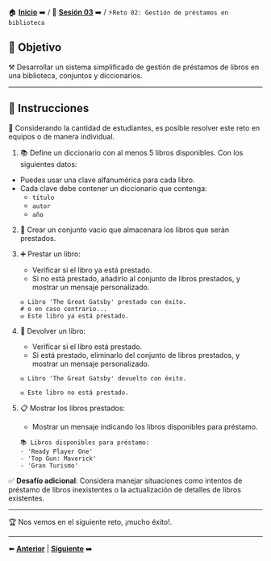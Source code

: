 🏠 [**Inicio**](../../Readme.md) ➡️ / 📖 [**Sesión 03**](../Readme.md) ➡️ / ⚡`Reto 02: Gestión de préstamos en biblioteca`

## 🎯 Objetivo

⚒️ Desarrollar un sistema simplificado de gestión de préstamos de libros en una biblioteca, conjuntos y diccionarios.

---

## 📝 Instrucciones

👥 Considerando la cantidad de estudiantes, es posible resolver este reto en equipos o de manera individual.

1. 📚 Define un diccionario con al menos 5 libros disponibles. Con los siguientes datos:
  - Puedes usar una clave alfanumérica para cada libro.
  - Cada clave debe contener un diccionario que contenga:
    - `título`
    - `autor`
    - `año`

2. 📖 Crear un conjunto vacío que almacenara los libros que serán prestados.

3. ➕ Prestar un libro:
    - Verificar si el libro ya está prestado.
    - Si no está prestado, añadirlo al conjunto de libros prestados, y mostrar un mensaje personalizado.
    
    ```plaintext
    ✉️ Libro 'The Great Gatsby' prestado con éxito.
    # o en caso contrario...
    ✉️ Este libro ya está prestado.
    ```
4. 🔄 Devolver un libro:
    - Verificar si el libro está prestado.
    - Si está prestado, eliminarlo del conjunto de libros prestados, y mostrar un mensaje personalizado.
    ```plaintext
    ✉️ Libro 'The Great Gatsby' devuelto con éxito.
    
    ✉️ Este libro no está prestado.
    ```


5. 📋 Mostrar los libros prestados:
    - Mostrar un mensaje indicando los libros disponibles para préstamo.
    
    ```plaintext
    📚 Libros disponibles para préstamo:
    - 'Ready Player One'
    - 'Top Gun: Maverick'
    - 'Gran Turismo'
    ```

✅ **Desafío adicional**: Considera manejar situaciones como intentos de préstamo de libros inexistentes o la actualización de detalles de libros existentes.

---

🏆 Nos vemos en el siguiente reto, ¡mucho éxito!.

---

⬅️ [**Anterior**](../Readme.md) | [**Siguiente**](../../Sesion-04/Readme.md) ➡️